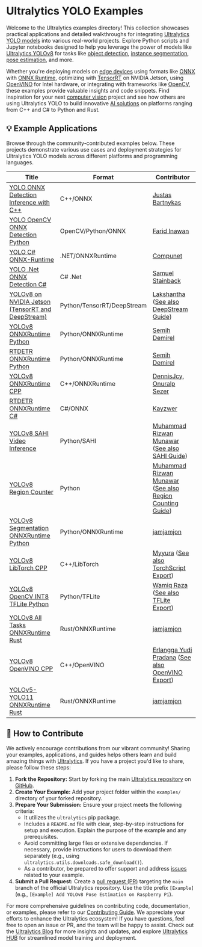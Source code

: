 # Ultralytics YOLO Examples

Welcome to the Ultralytics examples directory! This collection showcases practical applications and detailed walkthroughs for integrating [Ultralytics YOLO models](https://docs.ultralytics.com/models/) into various real-world projects. Explore Python scripts and Jupyter notebooks designed to help you leverage the power of models like [Ultralytics YOLOv8](https://docs.ultralytics.com/models/yolov8/) for tasks like [object detection](https://docs.ultralytics.com/tasks/detect/), [instance segmentation](https://docs.ultralytics.com/tasks/segment/), [pose estimation](https://docs.ultralytics.com/tasks/pose/), and more.

Whether you're deploying models on [edge devices](https://www.ultralytics.com/glossary/edge-ai) using formats like [ONNX](https://docs.ultralytics.com/integrations/onnx/) with [ONNX Runtime](https://onnxruntime.ai/), optimizing with [TensorRT](https://docs.ultralytics.com/integrations/tensorrt/) on NVIDIA Jetson, using [OpenVINO](https://docs.ultralytics.com/integrations/openvino/) for Intel hardware, or integrating with frameworks like [OpenCV](https://opencv.org/), these examples provide valuable insights and code snippets. Find inspiration for your next [computer vision](https://www.ultralytics.com/glossary/computer-vision-cv) project and see how others are using Ultralytics YOLO to build innovative [AI solutions](https://www.ultralytics.com/solutions) on platforms ranging from C++ and C# to Python and Rust.

## 💡 Example Applications

Browse through the community-contributed examples below. These projects demonstrate various use cases and deployment strategies for Ultralytics YOLO models across different platforms and programming languages.

| Title                                                                                                                                     | Format                     | Contributor                                                                                                                                          |
| ----------------------------------------------------------------------------------------------------------------------------------------- | -------------------------- | ---------------------------------------------------------------------------------------------------------------------------------------------------- |
| [YOLO ONNX Detection Inference with C++](./YOLOv8-CPP-Inference)                                                                          | C++/ONNX                   | [Justas Bartnykas](https://github.com/JustasBart)                                                                                                    |
| [YOLO OpenCV ONNX Detection Python](./YOLOv8-OpenCV-ONNX-Python)                                                                          | OpenCV/Python/ONNX         | [Farid Inawan](https://github.com/frdteknikelektro)                                                                                                  |
| [YOLO C# ONNX-Runtime](https://github.com/dme-compunet/YoloSharp)                                                                         | .NET/ONNXRuntime           | [Compunet](https://github.com/dme-compunet)                                                                                                          |
| [YOLO .Net ONNX Detection C#](https://www.nuget.org/packages/Yolov8.Net)                                                                  | C# .Net                    | [Samuel Stainback](https://github.com/sstainba)                                                                                                      |
| [YOLOv8 on NVIDIA Jetson (TensorRT and DeepStream)](https://wiki.seeedstudio.com/YOLOv8-DeepStream-TRT-Jetson/)                           | Python/TensorRT/DeepStream | [Lakshantha](https://github.com/lakshanthad) ([See also DeepStream Guide](https://docs.ultralytics.com/guides/deepstream-nvidia-jetson/))            |
| [YOLOv8 ONNXRuntime Python](./YOLOv8-ONNXRuntime)                                                                                         | Python/ONNXRuntime         | [Semih Demirel](https://github.com/semihhdemirel)                                                                                                    |
| [RTDETR ONNXRuntime Python](./RTDETR-ONNXRuntime-Python)                                                                                  | Python/ONNXRuntime         | [Semih Demirel](https://github.com/semihhdemirel)                                                                                                    |
| [YOLOv8 ONNXRuntime CPP](./YOLOv8-ONNXRuntime-CPP)                                                                                        | C++/ONNXRuntime            | [DennisJcy](https://github.com/DennisJcy), [Onuralp Sezer](https://github.com/onuralpszr)                                                            |
| [RTDETR ONNXRuntime C#](https://github.com/Kayzwer/yolo-cs/blob/master/RTDETR.cs)                                                         | C#/ONNX                    | [Kayzwer](https://github.com/Kayzwer)                                                                                                                |
| [YOLOv8 SAHI Video Inference](https://github.com/RizwanMunawar/ultralytics/blob/main/examples/YOLOv8-SAHI-Inference-Video/yolov8_sahi.py) | Python/SAHI                | [Muhammad Rizwan Munawar](https://github.com/RizwanMunawar) ([See also SAHI Guide](https://docs.ultralytics.com/guides/sahi-tiled-inference/))       |
| [YOLOv8 Region Counter](https://github.com/RizwanMunawar/ultralytics/blob/main/examples/YOLOv8-Region-Counter/yolov8_region_counter.py)   | Python                     | [Muhammad Rizwan Munawar](https://github.com/RizwanMunawar) ([See also Region Counting Guide](https://docs.ultralytics.com/guides/region-counting/)) |
| [YOLOv8 Segmentation ONNXRuntime Python](./YOLOv8-Segmentation-ONNXRuntime-Python)                                                        | Python/ONNXRuntime         | [jamjamjon](https://github.com/jamjamjon)                                                                                                            |
| [YOLOv8 LibTorch CPP](./YOLOv8-LibTorch-CPP-Inference)                                                                                    | C++/LibTorch               | [Myyura](https://github.com/Myyura) ([See also TorchScript Export](https://docs.ultralytics.com/integrations/torchscript/))                          |
| [YOLOv8 OpenCV INT8 TFLite Python](./YOLOv8-TFLite-Python)                                                                                | Python/TFLite              | [Wamiq Raza](https://github.com/wamiqraza) ([See also TFLite Export](https://docs.ultralytics.com/integrations/tflite/))                             |
| [YOLOv8 All Tasks ONNXRuntime Rust](./YOLOv8-ONNXRuntime-Rust)                                                                            | Rust/ONNXRuntime           | [jamjamjon](https://github.com/jamjamjon)                                                                                                            |
| [YOLOv8 OpenVINO CPP](./YOLOv8-OpenVINO-CPP-Inference)                                                                                    | C++/OpenVINO               | [Erlangga Yudi Pradana](https://github.com/rlggyp) ([See also OpenVINO Export](https://docs.ultralytics.com/integrations/openvino/))                 |
| [YOLOv5-YOLO11 ONNXRuntime Rust](./YOLO-Series-ONNXRuntime-Rust)                                                                          | Rust/ONNXRuntime           | [jamjamjon](https://github.com/jamjamjon)                                                                                                            |

## 🤝 How to Contribute

We actively encourage contributions from our vibrant community! Sharing your examples, applications, and guides helps others learn and build amazing things with [Ultralytics](https://www.ultralytics.com/). If you have a project you'd like to share, please follow these steps:

1.  **Fork the Repository:** Start by forking the main [Ultralytics repository](https://github.com/ultralytics/ultralytics) on [GitHub](https://github.com/).
2.  **Create Your Example:** Add your project folder within the `examples/` directory of your forked repository.
3.  **Prepare Your Submission:** Ensure your project meets the following criteria:
    - It utilizes the `ultralytics` pip package.
    - Includes a `README.md` file with clear, step-by-step instructions for setup and execution. Explain the purpose of the example and any prerequisites.
    - Avoid committing large files or extensive dependencies. If necessary, provide instructions for users to download them separately (e.g., using `ultralytics.utils.downloads.safe_download()`).
    - As a contributor, be prepared to offer support and address [issues](https://github.com/ultralytics/ultralytics/issues) related to your example.
4.  **Submit a Pull Request:** Create a [pull request (PR)](https://github.com/ultralytics/ultralytics/pulls) targeting the `main` branch of the official Ultralytics repository. Use the title prefix `[Example]` (e.g., `[Example] Add YOLOv8 Pose Estimation on Raspberry Pi`).

For more comprehensive guidelines on contributing code, documentation, or examples, please refer to our [Contributing Guide](https://docs.ultralytics.com/help/contributing/). We appreciate your efforts to enhance the Ultralytics ecosystem! If you have questions, feel free to open an issue or PR, and the team will be happy to assist. Check out the [Ultralytics Blog](https://www.ultralytics.com/blog) for more insights and updates, and explore [Ultralytics HUB](https://www.ultralytics.com/hub) for streamlined model training and deployment.

